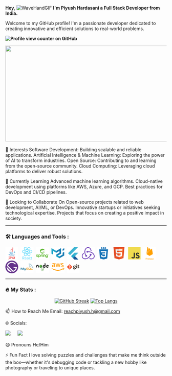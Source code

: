 
**Hey**, ![WaveHandGIF](https://github.com/user-attachments/assets/b9b0ec7d-a7f2-4a56-940e-2e5a08fa860e)
**I'm Piyush Hardasani  a Full Stack Developer from India.**

Welcome to my GitHub profile! I'm a passionate developer dedicated to creating innovative and efficient solutions to real-world problems.


**![Profile view counter on GitHub](https://komarev.com/ghpvc/?username=Alpha-330)**

<div align="center">
  <img src="https://media.giphy.com/media/dWesBcTLavkZuG35MI/giphy.gif" width="600" height="300"/>
</div>



👀 Interests
Software Development: Building scalable and reliable applications.
Artificial Intelligence & Machine Learning: Exploring the power of AI to transform industries.
Open Source: Contributing to and learning from the open-source community.
Cloud Computing: Leveraging cloud platforms to deliver robust solutions.


🌱 Currently Learning
Advanced machine learning algorithms.
Cloud-native development using platforms like AWS, Azure, and GCP.
Best practices for DevOps and CI/CD pipelines.


💞️ Looking to Collaborate On
Open-source projects related to web development, AI/ML, or DevOps.
Innovative startups or initiatives seeking technological expertise.
Projects that focus on creating a positive impact in society.

---

### :hammer_and_wrench: Languages and Tools :
<div>
  <img src="https://github.com/devicons/devicon/blob/master/icons/java/java-original-wordmark.svg" title="Java" alt="Java" width="40" height="40"/>&nbsp;
  <img src="https://github.com/devicons/devicon/blob/master/icons/react/react-original-wordmark.svg" title="React" alt="React" width="40" height="40"/>&nbsp;
  <img src="https://github.com/devicons/devicon/blob/master/icons/spring/spring-original-wordmark.svg" title="Spring" alt="Spring" width="40" height="40"/>&nbsp;
  <img src="https://github.com/devicons/devicon/blob/master/icons/materialui/materialui-original.svg" title="Material UI" alt="Material UI" width="40" height="40"/>&nbsp;
  <img src="https://github.com/devicons/devicon/blob/master/icons/flutter/flutter-original.svg" title="Flutter" alt="Flutter" width="40" height="40"/>&nbsp;
  <img src="https://github.com/devicons/devicon/blob/master/icons/redux/redux-original.svg" title="Redux" alt="Redux " width="40" height="40"/>&nbsp;
  <img src="https://github.com/devicons/devicon/blob/master/icons/css3/css3-plain-wordmark.svg"  title="CSS3" alt="CSS" width="40" height="40"/>&nbsp;
  <img src="https://github.com/devicons/devicon/blob/master/icons/html5/html5-original.svg" title="HTML5" alt="HTML" width="40" height="40"/>&nbsp;
  <img src="https://github.com/devicons/devicon/blob/master/icons/javascript/javascript-original.svg" title="JavaScript" alt="JavaScript" width="40" height="40"/>&nbsp;
  <img src="https://github.com/devicons/devicon/blob/master/icons/firebase/firebase-plain-wordmark.svg" title="Firebase" alt="Firebase" width="40" height="40"/>&nbsp;
  <img src="https://github.com/devicons/devicon/blob/master/icons/gatsby/gatsby-original.svg" title="Gatsby"  alt="Gatsby" width="40" height="40"/>&nbsp;
  <img src="https://github.com/devicons/devicon/blob/master/icons/mysql/mysql-original-wordmark.svg" title="MySQL"  alt="MySQL" width="40" height="40"/>&nbsp;
  <img src="https://github.com/devicons/devicon/blob/master/icons/nodejs/nodejs-original-wordmark.svg" title="NodeJS" alt="NodeJS" width="40" height="40"/>&nbsp;
  <img src="https://github.com/devicons/devicon/blob/master/icons/amazonwebservices/amazonwebservices-plain-wordmark.svg" title="AWS" alt="AWS" width="40" height="40"/>&nbsp;
  <img src="https://github.com/devicons/devicon/blob/master/icons/git/git-original-wordmark.svg" title="Git" **alt="Git" width="40" height="40"/>
</div>




---

### :fire: My Stats :
<!--
https://github-readme-streak-stats.herokuapp.com/?Alpha-330
<a href="https://git.io/streak-stats"><img src="https://github-readme-streak-stats.herokuapp.com?user=Alpha-330&theme=dark&date_format=M%20j%5B%2C%20Y%5D" alt="GitHub Streak" /></a>
[![GitHub Streak](https://github-readme-streak-stats.herokuapp.com?user=Alpha-330&theme=dark&date_format=M%20j%5B%2C%20Y%5D)](https://git.io/streak-stats) -->

<div align="center">

  [![GitHub Streak](https://github-readme-streak-stats.herokuapp.com?user=Alpha-330&theme=dark)](https://git.io/streak-stats)
  [![Top Langs](https://github-readme-stats.vercel.app/api/top-langs/?username=Alpha-330)](https://github.com/anuraghazra/github-readme-stats) </div>




📫 How to Reach Me
Email: reachpiyush.h@gmail.com <br>

🌐 Socials:

<a href = "https://www.linkedin.com/in/piyushhardasani/"><img src="https://t0.gstatic.com/images?q=tbn:ANd9GcRMCA3j2A8hfLl9p5UAU5nd9lvqLlNZvqoU4xOsZ192uH4IYS6X" height="30" /></a> &emsp;    <!-- Four spaces gap -->
<a href = "https://www.youtube.com/@piyushhardasani"><img src="https://www.gstatic.com/youtube/img/branding/youtubelogo/svg/youtubelogo.svg" height="30" />
</a>
<br> <br>
😄 Pronouns
He/Him


⚡ Fun Fact
I love solving puzzles and challenges that make me think outside the box—whether it's debugging code or tackling a new hobby like photography or traveling to unique places.
